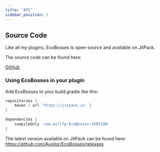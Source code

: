 ```yaml
---
title: "API"
sidebar_position: 3
---
```


## Source Code

Like all my plugins, EcoBosses is open-source and available on JitPack.

The source code can be found here:

[GitHub](https://github.com/Auxilor/EcoBosses)

### Using EcoBosses in your plugin

Add EcoBosses to your build.gradle like this:
```groovy
repositories {
    maven { url 'https://jitpack.io' }
}

dependencies {
    compileOnly 'com.willfp:EcoBosses:VERSION'
}
```

The latest version available on JitPack can be found here:
https://github.com/Auxilor/EcoBosses/releases